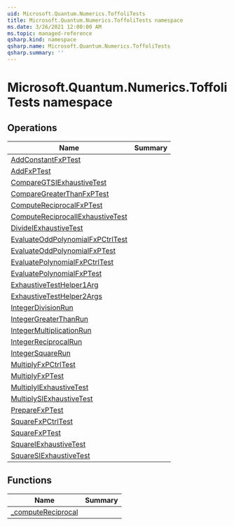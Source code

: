 ```yaml
---
uid: Microsoft.Quantum.Numerics.ToffoliTests
title: Microsoft.Quantum.Numerics.ToffoliTests namespace
ms.date: 3/26/2021 12:00:00 AM
ms.topic: managed-reference
qsharp.kind: namespace
qsharp.name: Microsoft.Quantum.Numerics.ToffoliTests
qsharp.summary: ''
---
```


# Microsoft.Quantum.Numerics.ToffoliTests namespace




<!-- summaries -->

## Operations

| Name | Summary |
|------|---------|
|[AddConstantFxPTest](xref:Microsoft.Quantum.Numerics.ToffoliTests.AddConstantFxPTest) | |
|[AddFxPTest](xref:Microsoft.Quantum.Numerics.ToffoliTests.AddFxPTest) | |
|[CompareGTSIExhaustiveTest](xref:Microsoft.Quantum.Numerics.ToffoliTests.CompareGTSIExhaustiveTest) | |
|[CompareGreaterThanFxPTest](xref:Microsoft.Quantum.Numerics.ToffoliTests.CompareGreaterThanFxPTest) | |
|[ComputeReciprocalFxPTest](xref:Microsoft.Quantum.Numerics.ToffoliTests.ComputeReciprocalFxPTest) | |
|[ComputeReciprocalIExhaustiveTest](xref:Microsoft.Quantum.Numerics.ToffoliTests.ComputeReciprocalIExhaustiveTest) | |
|[DivideIExhaustiveTest](xref:Microsoft.Quantum.Numerics.ToffoliTests.DivideIExhaustiveTest) | |
|[EvaluateOddPolynomialFxPCtrlTest](xref:Microsoft.Quantum.Numerics.ToffoliTests.EvaluateOddPolynomialFxPCtrlTest) | |
|[EvaluateOddPolynomialFxPTest](xref:Microsoft.Quantum.Numerics.ToffoliTests.EvaluateOddPolynomialFxPTest) | |
|[EvaluatePolynomialFxPCtrlTest](xref:Microsoft.Quantum.Numerics.ToffoliTests.EvaluatePolynomialFxPCtrlTest) | |
|[EvaluatePolynomialFxPTest](xref:Microsoft.Quantum.Numerics.ToffoliTests.EvaluatePolynomialFxPTest) | |
|[ExhaustiveTestHelper1Arg](xref:Microsoft.Quantum.Numerics.ToffoliTests.ExhaustiveTestHelper1Arg) | |
|[ExhaustiveTestHelper2Args](xref:Microsoft.Quantum.Numerics.ToffoliTests.ExhaustiveTestHelper2Args) | |
|[IntegerDivisionRun](xref:Microsoft.Quantum.Numerics.ToffoliTests.IntegerDivisionRun) | |
|[IntegerGreaterThanRun](xref:Microsoft.Quantum.Numerics.ToffoliTests.IntegerGreaterThanRun) | |
|[IntegerMultiplicationRun](xref:Microsoft.Quantum.Numerics.ToffoliTests.IntegerMultiplicationRun) | |
|[IntegerReciprocalRun](xref:Microsoft.Quantum.Numerics.ToffoliTests.IntegerReciprocalRun) | |
|[IntegerSquareRun](xref:Microsoft.Quantum.Numerics.ToffoliTests.IntegerSquareRun) | |
|[MultiplyFxPCtrlTest](xref:Microsoft.Quantum.Numerics.ToffoliTests.MultiplyFxPCtrlTest) | |
|[MultiplyFxPTest](xref:Microsoft.Quantum.Numerics.ToffoliTests.MultiplyFxPTest) | |
|[MultiplyIExhaustiveTest](xref:Microsoft.Quantum.Numerics.ToffoliTests.MultiplyIExhaustiveTest) | |
|[MultiplySIExhaustiveTest](xref:Microsoft.Quantum.Numerics.ToffoliTests.MultiplySIExhaustiveTest) | |
|[PrepareFxPTest](xref:Microsoft.Quantum.Numerics.ToffoliTests.PrepareFxPTest) | |
|[SquareFxPCtrlTest](xref:Microsoft.Quantum.Numerics.ToffoliTests.SquareFxPCtrlTest) | |
|[SquareFxPTest](xref:Microsoft.Quantum.Numerics.ToffoliTests.SquareFxPTest) | |
|[SquareIExhaustiveTest](xref:Microsoft.Quantum.Numerics.ToffoliTests.SquareIExhaustiveTest) | |
|[SquareSIExhaustiveTest](xref:Microsoft.Quantum.Numerics.ToffoliTests.SquareSIExhaustiveTest) | |

## Functions

| Name | Summary |
|------|---------|
|[_computeReciprocal](xref:Microsoft.Quantum.Numerics.ToffoliTests._computeReciprocal) | |

<!-- /summaries -->

